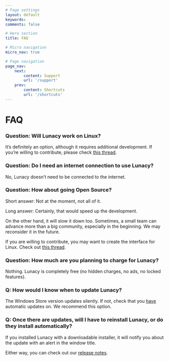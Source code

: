```yaml
---
# Page settings
layout: default
keywords:
comments: false

# Hero section
title: FAQ

# Micro navigation
micro_nav: true

# Page navigation
page_nav:
    next:
        content: Support
        url: '/support'
    prev:
        content: Shortcuts
        url: '/shortcuts'
---
```



# FAQ

### Question: Will Lunacy work on Linux?

It’s definitely an option, although it requires additional development. If you’re willing to contribute, please check [this thread](https://lunatics.icons8.com/ideas/1/version-for-linux).

### Question: Do I need an internet connection to use Lunacy?

No, Lunacy doesn’t need to be connected to the internet.

### Question: How about going Open Source?

Short answer: Not at the moment, not all of it.

Long answer: Certainly, that would speed up the development.

On the other hand, it will slow it down too. Sometimes, a small team can advance more than a big community, especially in the beginning. We may reconsider it in the future.

If you are willing to contribute, you may want to create the interface for Linux. Check out [this thread](https://lunatics.icons8.com/ideas/1/version-for-linux).

### Question: How much are you planning to charge for Lunacy?

 Nothing. Lunacy is completely free (no hidden charges, no ads, no locked features).

### Q: How would I know when to update Lunacy?

The Windows Store version updates silently. If not, check that you [have](https://support.microsoft.com/en-gb/help/15081/windows-turn-on-automatic-app-updates) automatic updates on. We recommend this option.

### Q: Once there are updates, will I have to reinstall Lunacy, or do they install automatically?

If you installed Lunacy with a downloadable installer, it will notify you about the update with an alert in the window title.

Either way, you can check out our [release notes](https://docs.icons8.com/release-notes/).